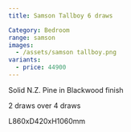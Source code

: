 ```yaml
---
title: Samson Tallboy 6 draws

Category: Bedroom
range: samson
images:
  - /assets/samson tallboy.png
variants:
  - price: 44900
---
```

Solid N.Z. Pine in Blackwood finish

2 draws over 4 draws

L860xD420xH1060mm